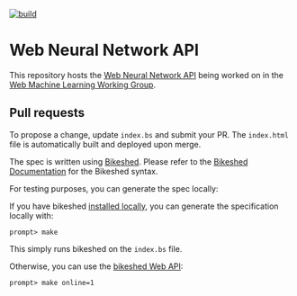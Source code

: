 [![build](https://github.com/webmachinelearning/webnn/workflows/build/badge.svg)](https://github.com/webmachinelearning/webnn/actions)

Web Neural Network API
=======

This repository hosts the [Web Neural Network API](https://webmachinelearning.github.io/webnn/)
being worked on in the 
[Web Machine Learning Working Group](https://www.w3.org/groups/wg/webmachinelearning).

## Pull requests

To propose a change, update `index.bs` and submit your PR. The `index.html` file is automatically built and deployed upon merge.

The spec is written using [Bikeshed](https://tabatkins.github.io/bikeshed). Please refer to the [Bikeshed Documentation](https://tabatkins.github.io/bikeshed/) for the Bikeshed syntax.

For testing purposes, you can generate the spec locally:

If you have bikeshed [installed locally](https://tabatkins.github.io/bikeshed/#installing), you can generate the specification locally with:

```
prompt> make
```

This simply runs bikeshed on the `index.bs` file.

Otherwise, you can use the [bikeshed Web API](https://tabatkins.github.io/bikeshed/#remote):

```
prompt> make online=1
```
